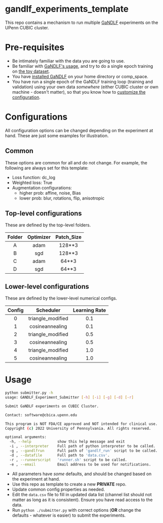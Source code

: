 # gandlf_experiments_template

This repo contains a mechanism to run multiple [GaNDLF](https://github.com/CBICA/GaNDLF) experiments on the UPenn CUBIC cluster.

# Pre-requisites

- Be intimately familiar with the data you are going to use.
- Be familiar with [GaNDLF's usage](https://cbica.github.io/GaNDLF/usage), and try to do a single epoch training on [the toy dataset](https://cbica.github.io/GaNDLF/usage#examples).
- You have [installed GaNDLF](https://cbica.github.io/GaNDLF/setup) on your home directory or comp_space.
- You have run a single epoch of the GaNDLF training loop (training and validation) using your own data _somewhere_ (either CUBIC cluster or own machine - doesn't matter), so that you know how to [customize the configuration](https://cbica.github.io/GaNDLF/usage#customize-the-training).

# Configurations

All configuration options can be changed depending on the experiment at hand. These are just some examples for illustration.
## Common

These options are common for all and do not change. For example, the following are always set for this template:

- Loss function: dc_log
- Weighted loss: True
- Augmentation configurations:
  - higher prob: affine, noise, Bias
  - lower prob: blur, rotations, flip, anisotropic

## Top-level configurations

These are defined by the top-level folders.

| Folder | Optimizer | Patch_Size |
|:------:|:---------:|:----------:|
|    A   |    adam   |   128**3   |
|    B   |    sgd    |   128**3   |
|    C   |    adam   |    64**3   |
|    D   |    sgd    |    64**3   |

## Lower-level configurations

These are defined by the lower-level numerical configs.

| Config |     Scheduler     | Learning Rate |
|:------:|:-----------------:|:-------------:|
|    0   | triangle_modified |      0.1      |
|    1   |  cosineannealing  |      0.1      |
|    2   | triangle_modified |      0.5      |
|    3   |  cosineannealing  |      0.5      |
|    4   | triangle_modified |      1.0      |
|    5   |  cosineannealing  |      1.0      |


# Usage

```bash
python submitter.py -h
usage: GANDLF_Experiment_Submitter [-h] [-i] [-g] [-d] [-r]

Submit GaNDLF experiments on CUBIC Cluster.

Contact: software@cbica.upenn.edu

This program is NOT FDA/CE approved and NOT intended for clinical use.
Copyright (c) 2022 University of Pennsylvania. All rights reserved.

optional arguments:
  -h, --help            show this help message and exit
  -i , --interpreter    Full path of python interpreter to be called. 
  -g , --gandlfrun      Full path of 'gandlf_run' script to be called.
  -d , --datafile       Full path to 'data.csv'.
  -r , --runnerscript   'runner.sh' script to be called.
  -e , --email          Email address to be used for notifications.
```

- All parameters have _some_ defaults, and should be changed based on the experiment at hand.
- Use this repo as template to create a new **PRIVATE** repo.
- Update common config properties as needed.
- Edit the `data.csv` file to fill in updated data list (channel list should not matter as long as it is consistent). Ensure you have read access to the data.
- Run `python ./submitter.py` with correct options (**OR** change the defaults - whatever is easier) to submit the experiments.